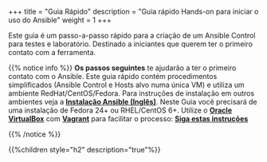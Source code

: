 +++
title = "Guia Rápido"
description = "Guia rápido Hands-on para iniciar o uso do Ansible"
weight = 1
+++

Este guia é um passo-a-passo rápido para a criação de um Ansible Control para testes e laboratório. Destinado a iniciantes que querem ter o primeiro contato com a ferramenta.

{{% notice info %}}
**Os passos seguintes** te ajudarão a ter o primeiro contato com o Ansible. Este guia rápido contém procedimentos simplificados (Ansible Control e Hosts alvo numa única VM) e utiliza um ambiente RedHat/CentOS/Fedora. Para instruções de instalação em outros ambientes veja a **[Instalação Ansible (Inglês)](http://docs.ansible.com/ansible/latest/intro_installation.html)**.
Neste Guia você precisará de uma instalação de Fedora 24+ ou RHEL/CentOS 6+. Utilize o **[Oracle VirtualBox](https://www.virtualbox.org/)** com **[Vagrant](https://www.vagrantup.com/downloads.html)** para facilitar o processo: **[Siga estas instruções](https://fjorgemota.com/vagrant-maquinas-virtuais-automatizadas-para-desenvolvimento/)**

{{% /notice %}}

{{%children style="h2" description="true"%}}
